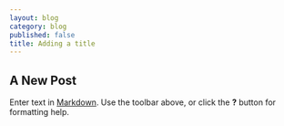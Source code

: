 ```yaml
---
layout: blog
category: blog
published: false
title: Adding a title
---
```



## A New Post

Enter text in [Markdown](http://daringfireball.net/projects/markdown/). Use the toolbar above, or click the **?** button for formatting help.
